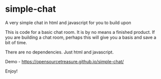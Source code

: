 # simple-chat
A very simple chat in html and javascript for you to build upon

This is code for a basic chat room. It is by no means a finished product. If you are building a chat room, perhaps this will give you a basis and save a bit of time.

There are no dependencies. Just html and javascript.

Demo - https://opensourcetreasure.github.io/simple-chat/

Enjoy!
